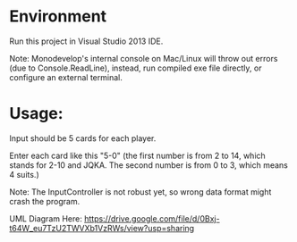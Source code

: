 Environment
=====
Run this project in Visual Studio 2013 IDE.

Note: Monodevelop's internal console on Mac/Linux will throw out errors (due to Console.ReadLine), instead, run compiled exe file directly, or configure an external terminal.


Usage:
====
Input should be 5 cards for each player.

Enter each card like this "5-0"
(the first number is from 2 to 14, which stands for 2-10 and JQKA. The second number is from 0 to 3, which means 4 suits.)

Note: The InputController is not robust yet, so wrong data format might crash the program.


UML Diagram Here:
https://drive.google.com/file/d/0Bxj-t64W_eu7TzU2TWVXb1VzRWs/view?usp=sharing
